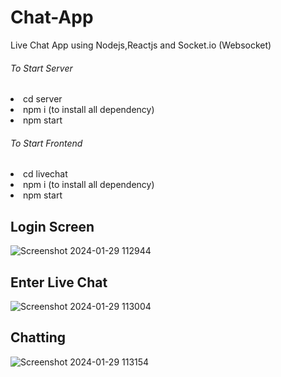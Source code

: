 # Chat-App
Live Chat App using Nodejs,Reactjs and Socket.io (Websocket)

<h6>To Start Server</h6>
<li>cd server</li>
<li>npm i (to install all dependency)</li>
<li>npm start</li>


<h6>To Start Frontend</h6>
<li>cd livechat</li>
<li>npm i (to install all dependency)</li>
<li>npm start</li>


<h2>Login Screen</h2>

![Screenshot 2024-01-29 112944](https://github.com/SyedAbuBakerAli/Chat-App/assets/92733250/9b22b88f-95ae-4a12-a12d-a61c93d255a7)

<h2>Enter Live Chat</h2>

![Screenshot 2024-01-29 113004](https://github.com/SyedAbuBakerAli/Chat-App/assets/92733250/b9ba0705-4824-4ae1-b7c5-0403bde9ba55)

<h2>Chatting</h2>

![Screenshot 2024-01-29 113154](https://github.com/SyedAbuBakerAli/Chat-App/assets/92733250/3421cd4e-a85f-495d-ba6c-a8057043d2ab)
